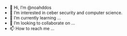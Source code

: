 - 👋 Hi, I’m @noahddos
- 👀 I’m interested in ceber security and computer science.
- 🌱 I’m currently learning ...
- 💞️ I’m looking to collaborate on ...
- 📫 How to reach me ...

<!---
noahddos/noahddos is a ✨ special ✨ repository because its `README.md` (this file) appears on your GitHub profile.
You can click the Preview link to take a look at your changes.
--->
